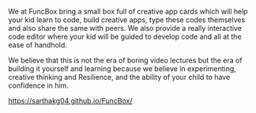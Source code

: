 We at FuncBox bring a small box full of creative app cards which will help your kid learn to code, build creative apps, type these codes themselves and also share the same with peers. We also provide a really interactive code editor where your kid will be guided to develop code and all at the ease of handhold.

We believe that this is not the era of boring video lectures but the era of building it yourself and learning because we believe in experimenting, creative thinking and Resilience, and the ability of your child to have confidence in him.


https://sarthakg04.github.io/FuncBox/
